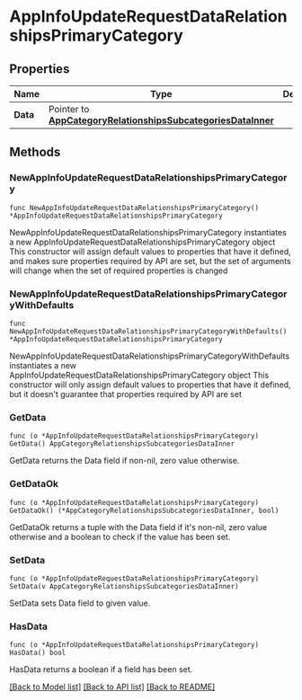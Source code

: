 # AppInfoUpdateRequestDataRelationshipsPrimaryCategory

## Properties

Name | Type | Description | Notes
------------ | ------------- | ------------- | -------------
**Data** | Pointer to [**AppCategoryRelationshipsSubcategoriesDataInner**](AppCategoryRelationshipsSubcategoriesDataInner.md) |  | [optional] 

## Methods

### NewAppInfoUpdateRequestDataRelationshipsPrimaryCategory

`func NewAppInfoUpdateRequestDataRelationshipsPrimaryCategory() *AppInfoUpdateRequestDataRelationshipsPrimaryCategory`

NewAppInfoUpdateRequestDataRelationshipsPrimaryCategory instantiates a new AppInfoUpdateRequestDataRelationshipsPrimaryCategory object
This constructor will assign default values to properties that have it defined,
and makes sure properties required by API are set, but the set of arguments
will change when the set of required properties is changed

### NewAppInfoUpdateRequestDataRelationshipsPrimaryCategoryWithDefaults

`func NewAppInfoUpdateRequestDataRelationshipsPrimaryCategoryWithDefaults() *AppInfoUpdateRequestDataRelationshipsPrimaryCategory`

NewAppInfoUpdateRequestDataRelationshipsPrimaryCategoryWithDefaults instantiates a new AppInfoUpdateRequestDataRelationshipsPrimaryCategory object
This constructor will only assign default values to properties that have it defined,
but it doesn't guarantee that properties required by API are set

### GetData

`func (o *AppInfoUpdateRequestDataRelationshipsPrimaryCategory) GetData() AppCategoryRelationshipsSubcategoriesDataInner`

GetData returns the Data field if non-nil, zero value otherwise.

### GetDataOk

`func (o *AppInfoUpdateRequestDataRelationshipsPrimaryCategory) GetDataOk() (*AppCategoryRelationshipsSubcategoriesDataInner, bool)`

GetDataOk returns a tuple with the Data field if it's non-nil, zero value otherwise
and a boolean to check if the value has been set.

### SetData

`func (o *AppInfoUpdateRequestDataRelationshipsPrimaryCategory) SetData(v AppCategoryRelationshipsSubcategoriesDataInner)`

SetData sets Data field to given value.

### HasData

`func (o *AppInfoUpdateRequestDataRelationshipsPrimaryCategory) HasData() bool`

HasData returns a boolean if a field has been set.


[[Back to Model list]](../README.md#documentation-for-models) [[Back to API list]](../README.md#documentation-for-api-endpoints) [[Back to README]](../README.md)


